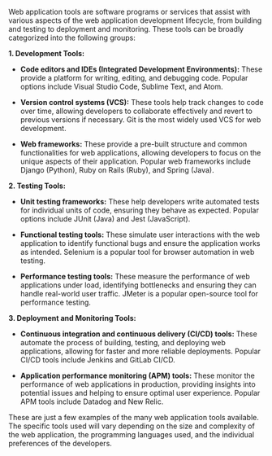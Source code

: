 Web application tools are software programs or services that assist with various aspects of the web application development lifecycle, from building and testing to deployment and monitoring. These tools can be broadly categorized into the following groups:

**1. Development Tools:**

- **Code editors and IDEs (Integrated Development Environments):** These provide a platform for writing, editing, and debugging code. Popular options include Visual Studio Code, Sublime Text, and Atom.
    
- **Version control systems (VCS):** These tools help track changes to code over time, allowing developers to collaborate effectively and revert to previous versions if necessary. Git is the most widely used VCS for web development.
    
- **Web frameworks:** These provide a pre-built structure and common functionalities for web applications, allowing developers to focus on the unique aspects of their application. Popular web frameworks include Django (Python), Ruby on Rails (Ruby), and Spring (Java).
    

**2. Testing Tools:**

- **Unit testing frameworks:** These help developers write automated tests for individual units of code, ensuring they behave as expected. Popular options include JUnit (Java) and Jest (JavaScript).
    
- **Functional testing tools:** These simulate user interactions with the web application to identify functional bugs and ensure the application works as intended. Selenium is a popular tool for browser automation in web testing.
    
- **Performance testing tools:** These measure the performance of web applications under load, identifying bottlenecks and ensuring they can handle real-world user traffic. JMeter is a popular open-source tool for performance testing.
    

**3. Deployment and Monitoring Tools:**

- **Continuous integration and continuous delivery (CI/CD) tools:** These automate the process of building, testing, and deploying web applications, allowing for faster and more reliable deployments. Popular CI/CD tools include Jenkins and GitLab CI/CD.
    
- **Application performance monitoring (APM) tools:** These monitor the performance of web applications in production, providing insights into potential issues and helping to ensure optimal user experience. Popular APM tools include Datadog and New Relic.
    

These are just a few examples of the many web application tools available. The specific tools used will vary depending on the size and complexity of the web application, the programming languages used, and the individual preferences of the developers.